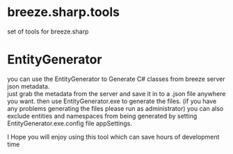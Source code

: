 # breeze.sharp.tools
set of tools for breeze.sharp

# EntityGenerator

you can use the EntityGenerator to Generate C# classes from breeze server json metadata.</BR>
just grab the metadata from the server and save it in to a .json file anywhere you want.
then use EntityGenerator.exe to generate the files. (if you have any problems generating the files please run as administrator)
you can also exclude entities and namespaces from being generated by setting EntityGenerator.exe.config file appSettings.

I Hope you will enjoy using this tool which can save hours of development time

